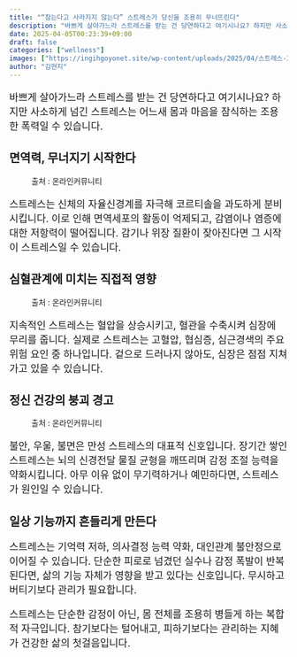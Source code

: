 ```yaml
---
title: "“참는다고 사라지지 않는다” 스트레스가 당신을 조용히 무너뜨린다"
description: "바쁘게 살아가느라 스트레스를 받는 건 당연하다고 여기시나요? 하지만 사소하게 넘긴 스트레스는 어느새 몸과 마음을 잠식하는 조용한 폭력일 수 있습니다."
date: 2025-04-05T00:23:39+09:00
draft: false
categories: ["wellness"]
images: ["https://ingihgoyonet.site/wp-content/uploads/2025/04/스트레스-2-1024x768.jpg", "https://ingihgoyonet.site/wp-content/uploads/2025/04/스트레스의-위허성-1024x683.jpg", "https://ingihgoyonet.site/wp-content/uploads/2025/04/스트-1024x683.jpg"]
author: "김현지"
---
```


<p style="font-size:18px">바쁘게 살아가느라 스트레스를 받는 건 당연하다고 여기시나요? 하지만 사소하게 넘긴 스트레스는 어느새 몸과 마음을 잠식하는 조용한 폭력일 수 있습니다.</p> <h2 >면역력, 무너지기 시작한다</h2> <figure ><img src="https://ingihgoyonet.site/wp-content/uploads/2025/04/스트레스-2-1024x768.jpg" alt="" style="aspect-ratio:16/9;object-fit:cover"/><figcaption >출처 : 온라인커뮤니티</figcaption></figure> <p style="font-size:18px">스트레스는 신체의 자율신경계를 자극해 코르티솔을 과도하게 분비시킵니다. 이로 인해 면역세포의 활동이 억제되고, 감염이나 염증에 대한 저항력이 떨어집니다. 감기나 위장 질환이 잦아진다면 그 시작이 스트레스일 수 있습니다.</p> <h2 >심혈관계에 미치는 직접적 영향</h2> <figure ><img src="https://ingihgoyonet.site/wp-content/uploads/2025/04/스트레스의-위허성-1024x683.jpg" alt="" style="aspect-ratio:16/9;object-fit:cover"/><figcaption >출처 : 온라인커뮤니티</figcaption></figure> <p style="font-size:18px">지속적인 스트레스는 혈압을 상승시키고, 혈관을 수축시켜 심장에 무리를 줍니다. 실제로 스트레스는 고혈압, 협심증, 심근경색의 주요 위험 요인 중 하나입니다. 겉으로 드러나지 않아도, 심장은 점점 지쳐가고 있을 수 있습니다.</p> <h2 >정신 건강의 붕괴 경고</h2> <figure ><img src="https://ingihgoyonet.site/wp-content/uploads/2025/04/스트-1024x683.jpg" alt="" style="aspect-ratio:16/9;object-fit:cover"/><figcaption >출처 : 온라인커뮤니티</figcaption></figure> <p style="font-size:18px">불안, 우울, 불면은 만성 스트레스의 대표적 신호입니다. 장기간 쌓인 스트레스는 뇌의 신경전달 물질 균형을 깨뜨리며 감정 조절 능력을 약화시킵니다. 아무 이유 없이 무기력하거나 예민하다면, 스트레스가 원인일 수 있습니다.</p> <h2 >일상 기능까지 흔들리게 만든다</h2> <p style="font-size:18px">스트레스는 기억력 저하, 의사결정 능력 약화, 대인관계 불안정으로 이어질 수 있습니다. 단순한 피로로 넘겼던 실수나 감정 폭발이 반복된다면, 삶의 기능 자체가 영향을 받고 있다는 신호입니다. 무시하고 버티기보다 관리가 필요합니다.</p> <p style="font-size:18px">스트레스는 단순한 감정이 아닌, 몸 전체를 조용히 병들게 하는 복합적 자극입니다. 참기보다는 털어내고, 피하기보다는 관리하는 지혜가 건강한 삶의 첫걸음입니다.</p>